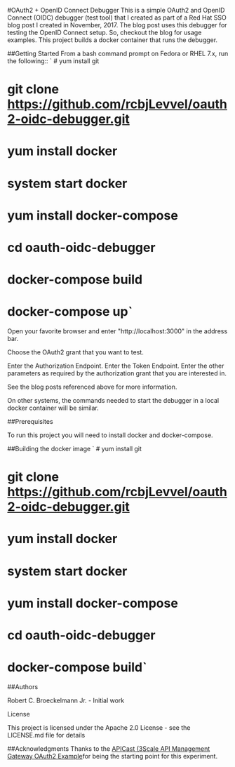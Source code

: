 #OAuth2 + OpenID Connect Debugger
This is a simple OAuth2 and OpenID Connect (OIDC) debugger (test tool) that I created as part of a Red Hat SSO blog post I created in November, 2017.  The blog post uses this debugger for testing the OpenID Connect setup.  So, checkout the blog for usage examples. This project builds a docker container that runs the debugger.

##Getting Started
From a bash command prompt on Fedora or RHEL 7.x, run the following::
` # yum install git
 # git clone https://github.com/rcbjLevvel/oauth2-oidc-debugger.git
 # yum install docker
 # system start docker
 # yum install docker-compose
 # cd oauth-oidc-debugger
 # docker-compose build
 # docker-compose up`

Open your favorite browser and enter "http://localhost:3000" in the address bar.

Choose the OAuth2 grant that you want to test.

Enter the Authorization Endpoint.
Enter the Token Endpoint.
Enter the other parameters as required by the authorization grant that you are interested in.

See the blog posts referenced above for more information.

On other systems, the commands needed to start the debugger in a local docker container will be similar.

##Prerequisites

To run this project you will need to install docker and docker-compose.

##Building the docker image
` # yum install git
 # git clone https://github.com/rcbjLevvel/oauth2-oidc-debugger.git
 # yum install docker
 # system start docker
 # yum install docker-compose
 # cd oauth-oidc-debugger
 # docker-compose build`

##Authors

Robert C. Broeckelmann Jr. - Initial work

License

This project is licensed under the Apache 2.0 License - see the LICENSE.md file for details

##Acknowledgments
Thanks to the [APICast (3Scale API Management Gateway OAuth2 Example](https://github.com/3scale/apicast/tree/master/examples/oauth2)for being the starting point for this experiment.
